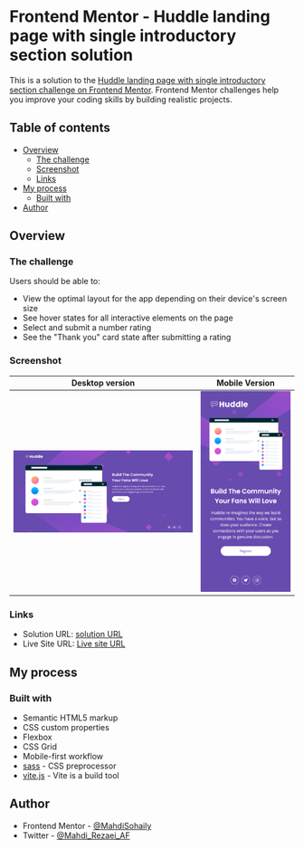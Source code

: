 # Frontend Mentor - Huddle landing page with single introductory section solution

This is a solution to the [Huddle landing page with single introductory section challenge on Frontend Mentor](https://www.frontendmentor.io/challenges/huddle-landing-page-with-a-single-introductory-section-B_2Wvxgi0). Frontend Mentor challenges help you improve your coding skills by building realistic projects.

## Table of contents

- [Overview](#overview)
  - [The challenge](#the-challenge)
  - [Screenshot](#screenshot)
  - [Links](#links)
- [My process](#my-process)
  - [Built with](#built-with)
- [Author](#author)

## Overview

### The challenge

Users should be able to:

- View the optimal layout for the app depending on their device's screen size
- See hover states for all interactive elements on the page
- Select and submit a number rating
- See the "Thank you" card state after submitting a rating

### Screenshot

| Desktop version                              |               Mobile Version                |
| -------------------------------------------- | :-----------------------------------------: |
| ![Solution Screenshot](./design/desktop.png) | ![Solution Screenshot](./design/mobile.png) |

### Links

- Solution URL: [solution URL](https://www.frontendmentor.io/solutions/single-introductory-section-ptPrEHeedo)
- Live Site URL: [Live site URL](https://mahdisohaily.github.io/single-introductory-section/)

## My process

### Built with

- Semantic HTML5 markup
- CSS custom properties
- Flexbox
- CSS Grid
- Mobile-first workflow
- [sass](https://sass-lang.com/) - CSS preprocessor
- [vite.js](https://vitejs.dev/) - Vite is a build tool

## Author

- Frontend Mentor - [@MahdiSohaily](https://www.frontendmentor.io/profile/MahdiSohaily)
- Twitter - [@Mahdi_Rezaei_AF](https://twitter.com/Mahdi_Rezaei_AF)
